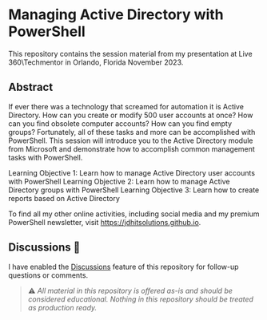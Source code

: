 # Managing Active Directory with PowerShell

This repository contains the session material from my presentation at Live 360\Techmentor in Orlando, Florida November 2023.

## Abstract

If ever there was a technology that screamed for automation it is Active Directory. How can you create or modify 500 user accounts at once? How can you find obsolete computer accounts? How can you find empty groups? Fortunately, all of these tasks and more can be accomplished with PowerShell. This session will introduce you to the Active Directory module from Microsoft and demonstrate how to accomplish common management tasks with PowerShell.

Learning Objective 1: Learn how to manage Active Directory user accounts with PowerShell
Learning Objective 2: Learn how to manage Active Directory groups with PowerShell
Learning Objective 3: Learn how to create reports based on Active Directory

To find all my other online activities, including social media and my premium PowerShell newsletter, visit https://jdhitsolutions.github.io.

## Discussions :information_desk_person:

I have enabled the [Discussions](https://github.com/jdhitsolutions/XXXXX/discussions) feature of this repository for follow-up questions or comments.

> :warning: *All material in this repository is offered as-is and should be considered educational. Nothing in this repository should be treated as production ready.*
